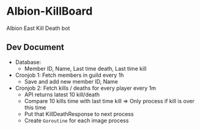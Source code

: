 # Albion-KillBoard
Albion East Kill Death bot

## Dev Document
- Database:
    - Member ID, Name, Last time death, Last time kill
- Cronjob 1: Fetch members in guild every 1h
    - Save and add new member ID, Name
- Cronjob 2: Fetch kills / deaths for every player every 1m
    - API returns latest 10 kill/death
    - Compare 10 kills time with last time kill => Only process if kill is over this time
    - Put that KillDeathResponse to next process
    - Create `Goroutine` for each image process 